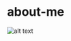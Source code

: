 # about-me
![alt text](https://drive.google.com/file/d/1SsWpkTgXFZMV4Bg2SABUD_PUUvklp6iC/view?usp=share_link)

